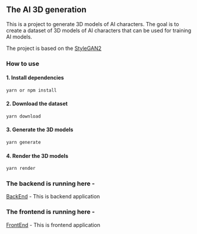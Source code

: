 ## The AI 3D generation

This is a project to generate 3D models of AI characters. The goal is to create a dataset of 3D models of AI characters that can be used for training AI models.

The project is based on the [StyleGAN2]

[StyleGAN2]: https://github.com/NVlabs/stylegan2

### How to use

#### 1. Install dependencies

```bash
yarn or npm install
```

#### 2. Download the dataset

```bash
yarn download
```

#### 3. Generate the 3D models

```bash
yarn generate
```

#### 4. Render the 3D models

```bash
yarn render
```

### The backend is running here - 
[BackEnd](https://rookas-testing-ar-clothing-backend.onrender.com) - This is backend application

### The frontend is running here -
[FrontEnd](https://rookas-testing-ar-clothing-frontend.onrender.com) - This is frontend application

